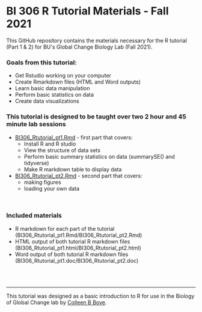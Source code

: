 # BI 306 R Tutorial Materials - Fall 2021
This GitHub repository contains the materials necessary for the R tutorial (Part 1 & 2) for BU's Global Change Biology Lab (Fall 2021).

### **Goals from this tutorial:**
  * Get Rstudio working on your computer
  * Create Rmarkdown files (HTML and Word outputs)
  * Learn basic data manipulation
  * Perform basic statistics on data
  * Create data visualizations 

### **This tutorial is designed to be taught over two 2 hour and 45 minute lab sessions**
 * [BI306_Rtutorial_pt1.Rmd]() - first part that covers:
   * Install R and R studio
   * View the structure of data sets
   * Perform basic summary statistics on data (summarySE() and tidyverse)
   * Make R markdown table to display data
 * [BI306_Rtutorial_pt2.Rmd]() - second part that covers:
   * making figures
   * loading your own data


<br/>

### **Included materials**
* R markdown for each part of the tutorial (BI306_Rtutorial_pt1.Rmd/BI306_Rtutorial_pt2.Rmd)
* HTML output of both tutorial R markdown files (BI306_Rtutorial_pt1.html/BI306_Rtutorial_pt2.html)
* Word output of both tutorial R markdown files (BI306_Rtutorial_pt1.doc/BI306_Rtutorial_pt2.doc)

<br/>
<br/>

---

This tutorial was designed as a basic introduction to R for use in the Biology of Global Change lab by [Colleen B Bove](http://colleenbove.science).
